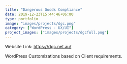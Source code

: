 ```yaml
---
title: "Dangerous Goods Compliance"
date: 2019-12-23T15:44:46+06:00
type: portfolio
image: "images/projects/dgc.png"
category: ["WordPress - UX/UI"]
project_images: ["images/projects/dgcfull.png"]
---
```


Website Link: https://dgc.net.au/

WordPress Customizations based on Client requirements.